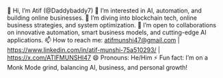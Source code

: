 👋 Hi, I’m Atif (@Daddybaddy7)
👀 I’m interested in AI, automation, and building online businesses.
🌱 I’m diving into blockchain tech, online business strategies, and system optimization.
💞️ I’m open to collaborations on innovative automation, smart business models, and cutting-edge AI applications.
📫 How to reach me: atifmunshi47@gmail.com | https://www.linkedin.com/in/atif-munshi-75a510293/ | https://x.com/ATIFMUNSHI47
😄 Pronouns: He/Him
⚡ Fun fact: I’m on a Monk Mode grind, balancing AI, business, and personal growth!

<!---
Daddybaddy7/Daddybaddy7 is a ✨ special ✨ repository because its `README.md` (this file) appears on your GitHub profile.
You can click the Preview link to take a look at your changes.
--->
